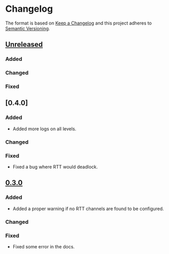 # Changelog

The format is based on [Keep a Changelog](https://keepachangelog.com/en/1.0.0/)
and this project adheres to [Semantic Versioning](https://semver.org/spec/v2.0.0.html).

## [Unreleased]

### Added

### Changed

### Fixed

## [0.4.0]

### Added

- Added more logs on all levels.

### Changed

### Fixed

- Fixed a bug where RTT would deadlock.

## [0.3.0]

### Added

- Added a proper warning if no RTT channels are found to be configured.

### Changed

### Fixed

- Fixed some error in the docs.

[Unreleased]: https://github.com/probe-rs/probe-rs/compare/v0.3.0...master
[0.3.0]: https://github.com/probe-rs/probe-rs/releases/tag/v0.3.0
